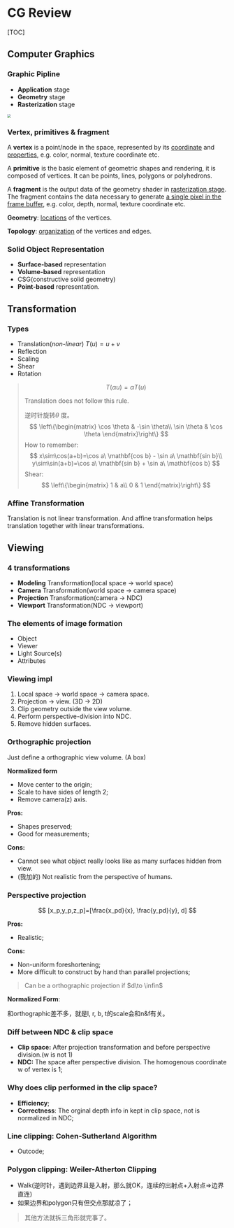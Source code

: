 # CG Review

[TOC]

## Computer Graphics

### Graphic Pipline

- **Application** stage
- **Geometry** stage
- **Rasterization** stage

<img src="https://i.loli.net/2019/12/09/NCSLMraQ6gyKIj2.png" style="zoom:50%;" />



### Vertex, primitives & fragment

A **vertex** is a point/node in the space, represented by its <u>coordinate</u> and <u>properties</u>, e.g. color, normal, texture coordinate etc. 

A **primitive** is the basic element of geometric shapes and rendering, it is composed of vertices. It can be points, lines, polygons or polyhedrons. 

A **fragment** is the output data of the geometry shader in <u>rasterization stage</u>. The fragment contains the data necessary to generate <u>a single pixel in the frame buffer</u>, e.g. color, depth, normal, texture coordinate etc.

**Geometry**: <u>locations</u> of the vertices.

**Topology**: <u>organization</u> of the vertices and edges.

### Solid Object Representation

- **Surface-based** representation
- **Volume-based** representation
- CSG(constructive solid geometry)
- **Point-based** representation.

## Transformation

### Types

- Translation(*non-linear*) $T(u)=u+v$
- Reflection
- Scaling
- Shear
- Rotation 

> $$
> T(\alpha u)=\alpha T(u)
> $$
>
> Translation does not follow this rule.
>
> 逆时针旋转$\theta$ 度。
> $$
> \left\{\begin{matrix}
> \cos \theta & -\sin \theta\\
> \sin \theta & \cos \theta
> \end{matrix}\right\}
> $$
> How to remember:
> $$
> x\sim\cos(a+b)=\cos a\ \mathbf{cos b} - \sin a\ \mathbf{sin b}\\
> y\sim\sin(a+b)=\cos a\ \mathbf{sin b} + \sin a\ \mathbf{cos b}
> $$
> Shear:
> $$
> \left\{\begin{matrix}
> 1 & a\\
> 0 & 1
> \end{matrix}\right\}
> $$

### Affine Transformation

Translation is not linear transformation. And affine transformation helps translation together with linear transformations.

## Viewing

### 4 transformations

- **Modeling** Transformation(local space -> world space)
- **Camera** Transformation(world space -> camera space)
- **Projection** Transformation(camera -> NDC)
- **Viewport** Transformation(NDC -> viewport)

### The elements of image formation

- Object
- Viewer
- Light Source(s)
- Attributes

### Viewing impl

1. Local space -> world space -> camera space.
2. Projection -> view. (3D -> 2D)
3. Clip geometry outside the view volume.
4. Perform perspective-division into NDC.
5. Remove hidden surfaces.

### Orthographic  projection

Just define a orthographic view volume. (A box)

**Normalized form**

- Move center to the origin;
- Scale to have sides of length 2;
- Remove camera(z) axis.

**Pros:**

- Shapes preserved;
- Good for measurements;

**Cons:**

- Cannot see what object really looks like as many surfaces hidden from view.
- (我加的) Not realistic from the perspective of humans.

### Perspective projection

$$
[x_p,y_p,z_p]=[\frac{x_pd}{x}, \frac{y_pd}{y}, d]
$$

**Pros:**

- Realistic;

**Cons:**

- Non-uniform foreshortening;
- More difficult to construct by hand than parallel projections;

> Can be a orthographic projection if $d\to \infin$

**Normalized Form**:

和orthographic差不多，就是l, r, b, t的scale会和n&f有关。

### Diff between NDC & clip space

- **Clip space:** After projection transformation and before perspective division.(w is not 1)
- **NDC:** The space after perspective division. The homogenous coordinate w of vertex is 1;

### Why does clip performed in the clip space? 

- **Efficiency**;
- **Correctness**: The orginal depth info in kept in clip space, not is normalized in NDC;

### Line clipping: Cohen-Sutherland Algorithm 

- Outcode;

### Polygon clipping: Weiler-Atherton Clipping 

- Walk(逆时针，遇到边界且是入射，那么就OK，连续的出射点+入射点=>边界直连)
- 如果边界和polygon只有但交点那就凉了；

> 其他方法就拆三角形就完事了。

